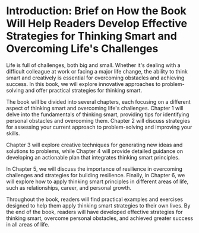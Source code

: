 Introduction: Brief on How the Book Will Help Readers Develop Effective Strategies for Thinking Smart and Overcoming Life's Challenges
======================================================================================================================================

Life is full of challenges, both big and small. Whether it's dealing with a difficult colleague at work or facing a major life change, the ability to think smart and creatively is essential for overcoming obstacles and achieving success. In this book, we will explore innovative approaches to problem-solving and offer practical strategies for thinking smart.

The book will be divided into several chapters, each focusing on a different aspect of thinking smart and overcoming life's challenges. Chapter 1 will delve into the fundamentals of thinking smart, providing tips for identifying personal obstacles and overcoming them. Chapter 2 will discuss strategies for assessing your current approach to problem-solving and improving your skills.

Chapter 3 will explore creative techniques for generating new ideas and solutions to problems, while Chapter 4 will provide detailed guidance on developing an actionable plan that integrates thinking smart principles.

In Chapter 5, we will discuss the importance of resilience in overcoming challenges and strategies for building resilience. Finally, in Chapter 6, we will explore how to apply thinking smart principles in different areas of life, such as relationships, career, and personal growth.

Throughout the book, readers will find practical examples and exercises designed to help them apply thinking smart strategies to their own lives. By the end of the book, readers will have developed effective strategies for thinking smart, overcome personal obstacles, and achieved greater success in all areas of life.
